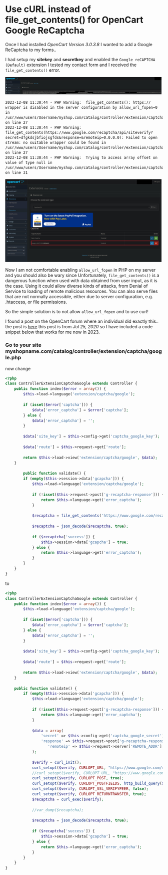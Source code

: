 # Use cURL instead of file_get_contents() for OpenCart Google ReCaptcha

Once I had installed *OpenCart Version 3.0.3.8* I wanted to add a Google ReCaptcha to my forms..

I had setup my **sitekey** and **secretkey** and enabled the `Google reCAPTCHA (Default)` extension I tested my contact form and I received the `file_get_contents()` error.

[<img src="img/1.jpg" width="500"/>](img/1.jpg)

```
2023-12-08 11:30:44 - PHP Warning:  file_get_contents(): https:// wrapper is disabled in the server configuration by allow_url_fopen=0 in /usr/www/users/Username/myshop.com/catalog/controller/extension/captcha/google.php on line 27
2023-12-08 11:30:44 - PHP Warning:  file_get_contents(https://www.google.com/recaptcha/api/siteverify?secret=dfgkdsjbfiojsgfds&response=&remoteip=0.0.0.0): Failed to open stream: no suitable wrapper could be found in /usr/www/users/Username/myshop.com/catalog/controller/extension/captcha/google.php on line 27
2023-12-08 11:30:44 - PHP Warning:  Trying to access array offset on value of type null in /usr/www/users/Username/myshop.com/catalog/controller/extension/captcha/google.php on line 31
```

[<img src="img/2.jpg" width="500"/>](img/2.jpg)

Now I am not comfortable enabling `allow_url_fopen` in PHP on my server and you should also be wary since Unfortunately, `file_get_contents()` is a dangerous function when used with data obtained from user input, as it is the case. Using it could allow diverse kinds of attacks, from Denial of Service to loading of remote malicious resources.  You can also serve files that are not normally accessible, either due to server configuration, e.g. .htaccess, or file permissions.

So the simple solution is to not allow `allow_url_fopen` and to use curl!

I found a post on the OpenCart forum where an individual did exactly this.. the post is [here](https://forum.opencart.com/viewtopic.php?t=219173) this post is from *Jul 25, 2020* so I have included a code snippet below that works for me now in 2023.

### Go to your site myshopname.com/catalog/controller/extension/captcha/google.php

now change

```php
<?php
class ControllerExtensionCaptchaGoogle extends Controller {
    public function index($error = array()) {
        $this->load->language('extension/captcha/google');

        if (isset($error['captcha'])) {
			$data['error_captcha'] = $error['captcha'];
		} else {
			$data['error_captcha'] = '';
		}

		$data['site_key'] = $this->config->get('captcha_google_key');

        $data['route'] = $this->request->get['route']; 

		return $this->load->view('extension/captcha/google', $data);
    }

	    public function validate() {
		if (empty($this->session->data['gcapcha'])) {
			$this->load->language('extension/captcha/google');

			if (!isset($this->request->post['g-recaptcha-response'])) {
				return $this->language->get('error_captcha');
			}

			$recaptcha = file_get_contents('https://www.google.com/recaptcha/api/siteverify?secret=' . urlencode($this->config->get('captcha_google_secret')) . '&response=' . $this->request->post['g-recaptcha-response'] . '&remoteip=' . $this->request->server['REMOTE_ADDR']);

			$recaptcha = json_decode($recaptcha, true);

			if ($recaptcha['success']) {
				$this->session->data['gcapcha']	= true;
			} else {
				return $this->language->get('error_captcha');
			}
		}
    }
}


```

to

```php
<?php
class ControllerExtensionCaptchaGoogle extends Controller {
    public function index($error = array()) {
        $this->load->language('extension/captcha/google');

        if (isset($error['captcha'])) {
			$data['error_captcha'] = $error['captcha'];
		} else {
			$data['error_captcha'] = '';
		}

		$data['site_key'] = $this->config->get('captcha_google_key');

        $data['route'] = $this->request->get['route']; 

		return $this->load->view('extension/captcha/google', $data);
    }

	public function validate() {
		if (empty($this->session->data['gcapcha'])) {
			$this->load->language('extension/captcha/google');

			if (!isset($this->request->post['g-recaptcha-response'])) {
				return $this->language->get('error_captcha');
			}
			
			$data = array(
			    'secret' => $this->config->get('captcha_google_secret'),
			    'response' => $this->request->post['g-recaptcha-response'],
				   'remoteip' => $this->request->server['REMOTE_ADDR']
			);
			
			$verify = curl_init();
			curl_setopt($verify, CURLOPT_URL, "https://www.google.com/recaptcha/api/siteverify");
			//curl_setopt($verify, CURLOPT_URL, "https://www.google.com/recaptcha/api/siteverify?secret=" . urlencode($this->config->get('captcha_google_secret')) . "&response=" . $this->request->post['g-recaptcha-response'] . "&remoteip=" . $this->request->server['REMOTE_ADDR']);
			curl_setopt($verify, CURLOPT_POST, true);
			curl_setopt($verify, CURLOPT_POSTFIELDS, http_build_query($data));
			curl_setopt($verify, CURLOPT_SSL_VERIFYPEER, false);
			curl_setopt($verify, CURLOPT_RETURNTRANSFER, true);
			$recaptcha = curl_exec($verify);
			
			//var_dump($recaptcha);
			
			$recaptcha = json_decode($recaptcha, true);

			if ($recaptcha['success']) {
				$this->session->data['gcapcha']	= true;
			} else {
				return $this->language->get('error_captcha');
			}
		}
    }
}

```

